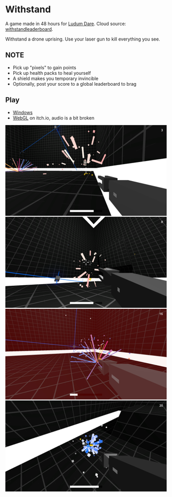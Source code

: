 # Withstand

A game made in 48 hours for [Ludum Dare](http://ludumdare.com/compo/ludum-dare-37/?action=preview&uid=10029). Cloud source: [withstandleaderboard](https://github.com/paidgeek/withstandleaderboard).

Withstand a drone uprising. Use your laser gun to kill everything you see.

## NOTE
- Pick up "pixels" to gain points
- Pick up health packs to heal yourself
- A shield makes you temporary invincible
- Optionally, post your score to a global leaderboard to brag

## Play
- [Windows](https://github.com/paidgeek/Withstand/blob/master/Compo/Windows/Withstand.zip?raw=true)
- [WebGL](https://paidgeek.itch.io/withstand) on itch.io, audio is a bit broken

![alt](Compo/ss0.png)
![alt](Compo/ss1.png)
![alt](Compo/ss2.png)
![alt](Compo/ss3.png)
